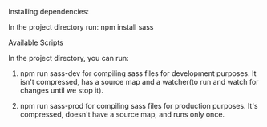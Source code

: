 Installing dependencies:

 In the project directory run: npm install sass


Available Scripts

In the project directory, you can run:

  1. npm run sass-dev 
    for compiling sass files for development purposes. It isn't compressed, has a source map and a watcher(to run and watch for changes until we stop it).

  2. npm run sass-prod
    for compiling sass files for production purposes. It's compressed, doesn't have a source map, and runs only once.
